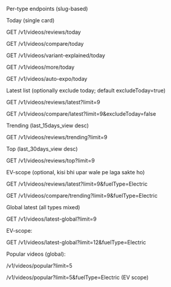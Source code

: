 Per-type endpoints (slug-based)

Today (single card)

GET /v1/videos/reviews/today

GET /v1/videos/compare/today

GET /v1/videos/variant-explained/today

GET /v1/videos/more/today

GET /v1/videos/auto-expo/today

Latest list (optionally exclude today; default excludeToday=true)

GET /v1/videos/reviews/latest?limit=9

GET /v1/videos/compare/latest?limit=9&excludeToday=false

Trending (last_15days_view desc)

GET /v1/videos/reviews/trending?limit=9

Top (last_30days_view desc)

GET /v1/videos/reviews/top?limit=9

EV-scope (optional, kisi bhi upar wale pe laga sakte ho)

GET /v1/videos/reviews/latest?limit=9&fuelType=Electric

GET /v1/videos/compare/trending?limit=9&fuelType=Electric

Global latest (all types mixed)

GET /v1/videos/latest-global?limit=9

EV-scope:

GET /v1/videos/latest-global?limit=12&fuelType=Electric


Popular videos (global):

/v1/videos/popular?limit=5

/v1/videos/popular?limit=5&fuelType=Electric (EV scope)

